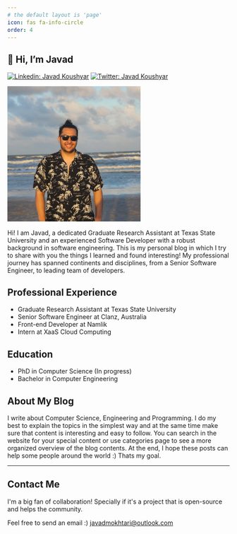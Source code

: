 ```yaml
---
# the default layout is 'page'
icon: fas fa-info-circle
order: 4
---
```

## 👋 Hi, I’m Javad
[![Linkedin: Javad Koushyar ](https://img.shields.io/badge/-Javad%20Koushyar-blue?style=flat-square&logo=Linkedin&logoColor=white&link=https://www.linkedin.com/in/javad-mokhtari/)](https://www.linkedin.com/in/javad-mokhtari/)
[![Twitter: Javad Koushyar](https://img.shields.io/twitter/follow/JavadKoushyar?style=social)](https://twitter.com/JavadKoushyar)

<img src="/assets/img/javad-2.jpeg" alt="Javad Koushyar" style="margin: auto" width="60%"/>

Hi! I am Javad, a dedicated Graduate Research Assistant at Texas State University and an experienced Software Developer with a robust background in software engineering. This is my personal blog in which I try to share with you the things I learned and found interesting! My professional journey has spanned continents and disciplines, from a Senior Software Engineer, to leading team of developers.

<!-- ![Javad's GitHub Langs](https://github-readme-stats.vercel.app/api/top-langs/?username=j0m0k0&layout=compact&theme=radical) -->

<!-- ### Projects
[PyASPG](https://github.com/j0m0k0/PyASPG): An Abstracted Smart Power-Grid Simulator Built with Python -->

<!-- ### Expertise
- **Python** (Data Science, Web, General Purpose Applications)
- **Machine Learning / Deep Learning** (Applying ML/DL to solve real-world problems)
- **Cloud Technologies** (...)
- **Web Technologies** (React.js, Next.js, Node.js, Express.js, Material UI, Bootstrap, Component-Driven Design, Flexbox, HTTP/1.1, SSL)
- **Databases** (MySQL, MongoDB)
- **Virtualization** (Docker)
- **Linux** (Bash Programming, Command Line Proficiency)
- **Cross-platform Frameworks** (Flutter) -->

<!-- ### Current Learning
- 🌱 Currently diving into **Deep Learning** -->

## Professional Experience
- Graduate Research Assistant at Texas State University
- Senior Software Engineer at Clanz, Australia
- Front-end Developer at Namlik
- Intern at XaaS Cloud Computing

## Education
- PhD in Computer Science (In progress)
- Bachelor in Computer Engineering

## About My Blog
I write about Computer Science, Engineering and Programming. I do my best to explain the topics in the simplest way and at the same time make sure that content is interesting and easy to follow. You can search in the website for your special content or use categories page to see a more organized overview of the blog contents.
At the end, I hope these posts can help some people around the world :) Thats my goal.

<!-- ## Technical Books I've Enjoyed

| Book Title                             | Author(s)                               | Year  | Status              |
|----------------------------------------|-----------------------------------------|-------|---------------------|
| JavaScript: The Good Parts             | Douglas Crockford                       | 2022  |          ✅         |
| The Clean Coder                        | Robert C. Martin                        | 2024  |          ✅         |
| Understanding Deep Learning            | Simon J.D. Prince                       | 2024  |          ✅         |
| The Joy of Cryptography                | Mike Rosulek                            | 2024  | Currently reading   |
| Introduction to Algorithms             | Cormen, Leiserson, Rivest, and Stein    | 2024  | Next on my list     |
 -->

---
## Contact Me

I'm a big fan of collaboration! Specially if it's a project that is open-source and helps the community.

Feel free to send an email :)
javadmokhtari@outlook.com

